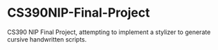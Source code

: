 # CS390NIP-Final-Project
CS390 NIP Final Project, attempting to implement a stylizer to generate cursive handwritten scripts.
